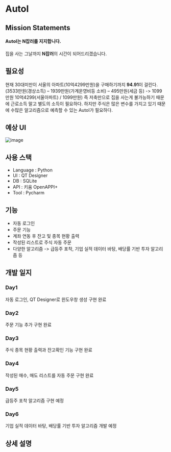 # AutoI

## Mission Statements
#### AutoI는 **N잡러**를 지지합니다.
집을 사는 그날까지 **N잡러**의 시간이 되어드리겠습니다.

## 필요성
현재 30대미만이 서울의 아파트(10억4299만원)을 구매하기까지 **94.91**이 걸린다.
(3533만원(경상소득) – 1939만원(가계운영비등 소비) – 495만원(세금 등)  -> 1099만원 10억4299(서울아파트) / 1099만원)
즉 저축만으로 집을 사는게 불가능하기 때문에 근로소득 말고 별도의 소득이 필요하다.
하지만 주식은 많은 변수를 가지고 있기 때문에 수많은 알고리즘으로 예측할 수 있는 AutoI가 필요하다.

## 예상 UI
![image](https://user-images.githubusercontent.com/53934772/208350516-2fe4f253-2a26-45a9-a233-f1e602c74fe2.png)

## 사용 스택
- Language : Python
- UI : QT Designer
- DB : SQLite
- API : 키움 OpenAPPI+
- Tool : Pycharm

## 기능
- 자동 로그인
- 주문 기능
- 계좌 연동 후 잔고 및 종목 현황 출력
- 작성된 리스트로 주식 자동 주문
- 다양한 알고리즘
-> 급등주 포착, 기업 실적 데이터 바탕, 배당률 기반 투자 알고리즘 등

## 개발 일지
### Day1
자동 로그인, QT Designer로 윈도우창 생성 구현 완료

### Day2
주문 기능 추가 구현 완료

### Day3
주식 종목 현황 출력과 잔고확인 기능 구현 완료

### Day4
작성된 매수, 매도 리스트를 자동 주문 구현 완료

### Day5
급등주 포착 알고리즘 구현 예정

### Day6
기업 실적 데이터 바탕, 배당률 기반 투자 알고리즘 개발 예정

## 상세 설명





